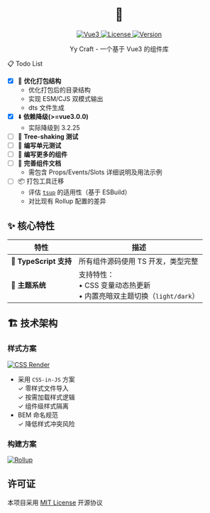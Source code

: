 <h1 align="center">🧩</h1>

<!-- ![Vue3](https://img.shields.io/badge/Vue->=3.0.0-%2342b883) ![License](https://img.shields.io/badge/License-MIT-green) ![Version](https://img.shields.io/badge/Version-beta--0.0.1-blue) -->

<p align="center">
  <a href="https://github.com/vuejs/core">
    <img src="https://img.shields.io/badge/Vue->=3.2.25-%2342b883" alt="Vue3"/>
  </a>
  <a href="LICENSE">
    <img src="https://img.shields.io/badge/License-MIT-green" alt="License"/>
  </a>
  <a href="https://github.com/bee1an/yy-craft/tree/dev">
    <img src="https://img.shields.io/badge/Version-1.0.0--beta.2-blue" alt="Version"/>
  </a>
</p>

<p align="center">Yy Craft - 一个基于 Vue3 的组件库</p>

📋 Todo List

- [x] 🧹 **优化打包结构**
  - 优化打包后的目录结构
  - 实现 ESM/CJS 双模式输出
  - dts 文件生成
- [x] ⬇️ **依赖降级(>=vue3.0.0)**
  - 实际降级到 3.2.25
- [ ] 🌳 **Tree-shaking 测试**
- [ ] 🧪 **编写单元测试**
- [ ] 📂 **编写更多的组件**
- [ ] 📄 **完善组件文档**
  - 需包含 Props/Events/Slots 详细说明及用法示例
- [ ] 📦 打包工具迁移
  - 评估 [`tsup`](https://github.com/egoist/tsup) 的适用性（基于 ESBuild）
  - 对比现有 Rollup 配置的差异

## ✨ **核心特性**

| 特性 | 描述 |
| --- | --- |
| 🔵 **TypeScript 支持** | 所有组件源码使用 TS 开发，类型完整 |
| 🎨 **主题系统** | 支持特性：<br>• CSS 变量动态热更新<br>• 内置亮暗双主题切换（`light/dark`） |

## 🏗️ **技术架构**

### **样式方案**

[![CSS Render](https://img.shields.io/badge/css--render-0.15.14-blue)](https://github.com/07akioni/css-render)

- 采用 `CSS-in-JS` 方案  
  ✓ 零样式文件导入  
  ✓ 按需加载样式逻辑  
  ✓ 组件级样式隔离
- BEM 命名规范  
  ✓ 降低样式冲突风险

### 构建方案

[![Rollup](https://img.shields.io/badge/rollup-4.34.4-brightgreen)](https://rollupjs.org/)

## 许可证

本项目采用 [MIT License](LICENSE) 开源协议
